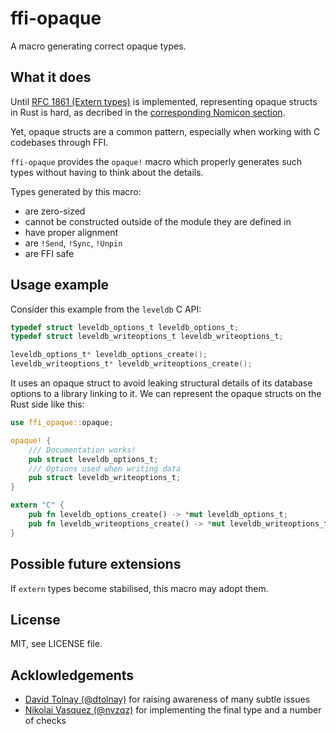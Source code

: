 # ffi-opaque

A macro generating correct opaque types.

## What it does

Until [RFC 1861 (Extern types)](https://github.com/rust-lang/rfcs/blob/master/text/1861-extern-types.md) is implemented, representing opaque structs in Rust is hard, as decribed in the [corresponding Nomicon section](https://doc.rust-lang.org/nomicon/ffi.html#representing-opaque-structs).

Yet, opaque structs are a common pattern, especially when working with C codebases through FFI.

`ffi-opaque` provides the `opaque!` macro which properly generates such types without having to think about the details.

Types generated by this macro:
* are zero-sized
* cannot be constructed outside of the module they are defined in
* have proper alignment
* are `!Send`, `!Sync`, `!Unpin`
* are FFI safe

## Usage example

Consider this example from the `leveldb` C API:

```c
typedef struct leveldb_options_t leveldb_options_t;
typedef struct leveldb_writeoptions_t leveldb_writeoptions_t;

leveldb_options_t* leveldb_options_create();
leveldb_writeoptions_t* leveldb_writeoptions_create();
```

It uses an opaque struct to avoid leaking structural details of its database options to a library linking to it. We can represent the opaque structs on the Rust side like this:

```rust
use ffi_opaque::opaque;

opaque! {
    /// Documentation works!
    pub struct leveldb_options_t;
    /// Options used when writing data
    pub struct leveldb_writeoptions_t;
}

extern "C" {
    pub fn leveldb_options_create() -> *mut leveldb_options_t;
    pub fn leveldb_writeoptions_create() -> *mut leveldb_writeoptions_t;
}
```

## Possible future extensions

If `extern` types become stabilised, this macro may adopt them.

## License

MIT, see LICENSE file.

## Acklowledgements

* [David Tolnay (@dtolnay)](https://github.com/dtolnay) for raising awareness of many subtle issues
* [Nikolai Vasquez (@nvzqz)](https://github.com/nvzqz) for implementing the final type and a number of checks